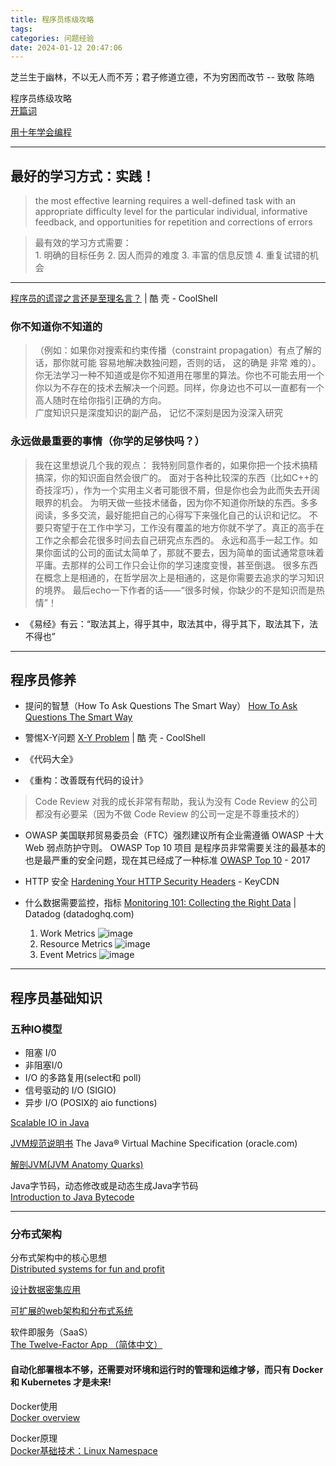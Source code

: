 ```yaml
---
title: 程序员练级攻略
tags: 
categories: 问题经验
date: 2024-01-12 20:47:06
---
```

芝兰生于幽林，不以无人而不芳；君子修道立德，不为穷困而改节
-- 致敬 陈皓
<!--more-->  

程序员练级攻略  
[开篇词](https://time.geekbang.org/column/article/8136)  

[用十年学会编程](http://norvig.com/21-days.html)  

----

## 最好的学习方式：实践！
> the most effective learning requires a well-defined task with an appropriate difficulty level for the particular individual, informative feedback, and opportunities for repetition and corrections of errors  

> 最有效的学习方式需要：  
    1. 明确的目标任务
    2. 因人而异的难度
    3. 丰富的信息反馈
    4. 重复试错的机会

---

[程序员的谎谬之言还是至理名言？](https://coolshell.cn/articles/4235.html) | 酷 壳 - CoolShell

### 你不知道你不知道的
 
> （例如：如果你对搜索和约束传播（constraint propagation）有点了解的话，那你就可能 容易地解决数独问题，否则的话， 这的确是 非常 难的）。你无法学习一种不知道或是你不知道用在哪里的算法。你也不可能去用一个你以为不存在的技术去解决一个问题。同样，你身边也不可以一直都有一个高人随时在给你指引正确的方向。  
广度知识只是深度知识的副产品， 记忆不深刻是因为没深入研究  

### 永远做最重要的事情（你学的足够快吗？）

> 我在这里想说几个我的观点：
我特别同意作者的，如果你把一个技术搞精搞深，你的知识面自然会很广的。
面对于各种比较深的东西（比如C++的奇技淫巧），作为一个实用主义者可能很不屑，但是你也会为此而失去开阔眼界的机会。
为明天做一些技术储备，因为你不知道你所缺的东西。多多阅读，多多交流，最好能把自己的心得写下来强化自己的认识和记忆。
不要只寄望于在工作中学习，工作没有覆盖的地方你就不学了。真正的高手在工作之余都会花很多时间去自己研究点东西的。
永远和高手一起工作。如果你面试的公司的面试太简单了，那就不要去，因为简单的面试通常意味着平庸。去那样的公司工作只会让你的学习速度变慢，甚至倒退。
很多东西在概念上是相通的，在哲学层次上是相通的，这是你需要去追求的学习知识的境界。
最后echo一下作者的话——“很多时候，你缺少的不是知识而是热情”！

- 《易经》有云：“取法其上，得乎其中，取法其中，得乎其下，取法其下，法不得也”

---

## 程序员修养

- 提问的智慧（How To Ask Questions The Smart Way）
[How To Ask Questions The Smart Way](http://www.catb.org/~esr/faqs/smart-questions.html)

- 警惕X-Y问题
[X-Y Problem](https://coolshell.cn/articles/10804.html) | 酷 壳 - CoolShell

- 《代码大全》
- 《重构：改善既有代码的设计》
> Code Review 对我的成长非常有帮助，我认为没有 Code Review 的公司都没有必要呆（因为不做 Code Review 的公司一定是不尊重技术的）

- OWASP
美国联邦贸易委员会（FTC）强烈建议所有企业需遵循 OWASP 十大 Web 弱点防护守则。
OWASP Top 10 项目 是程序员非常需要关注的最基本的也是最严重的安全问题，现在其已经成了一种标准
[OWASP Top 10](https://wiki.owasp.org/images/d/dc/OWASP_Top_10_2017_%E4%B8%AD%E6%96%87%E7%89%88v1.3.pdf) - 2017

- HTTP 安全
[Hardening Your HTTP Security Headers](https://www.keycdn.com/blog/http-security-headers) - KeyCDN

- 什么数据需要监控，指标
[Monitoring 101: Collecting the Right Data](https://www.datadoghq.com/blog/monitoring-101-collecting-data/) | Datadog (datadoghq.com)
    1. Work Metrics
    ​![image](/images/coder/Metrics1.png)​
    2. Resource Metrics
    ​![image](/images/coder/Metrics2.png)​
    3. Event Metrics
    ​![image](/images/coder/Metrics3.png)​

---

## 程序员基础知识

### 五种IO模型

- 阻塞 I/0
- 非阻塞I/0
- I/O 的多路复用(select和 poll)
- 信号驱动的 I/O (SIGIO)
- 异步 I/O (POSIX的 aio functions)

[Scalable IO in Java](https://gee.cs.oswego.edu/dl/cpjslides/nio.pdf)


[JVM规范说明书](https://docs.oracle.com/javase/specs/jvms/se8/jvms8.pdf)
The Java® Virtual Machine Specification (oracle.com)

[解剖JVM(JVM Anatomy Quarks)](https://shipilev.net/jvm/anatomy-quarks/)



Java字节码，动态修改或是动态生成Java字节码  
[Introduction to Java Bytecode](https://dzone.com/articles/introduction-to-java-bytecode)

---

### 分布式架构

分布式架构中的核心思想  
[Distributed systems for fun and profit](http://book.mixu.net/distsys/single-page.html)

[设计数据密集应用](http://ddia.vonng.com/#/)


[可扩展的web架构和分布式系统](http://nettee.github.io/posts/2016/Scalable-Web-Architecture-and-Distributed-Systems/)

软件即服务（SaaS）  
[The Twelve-Factor App （简体中文） ](https://12factor.net/zh_cn/)

#### 自动化部署根本不够，还需要对环境和运行时的管理和运维才够，而只有 Docker 和 Kubernetes 才是未来!

Docker使用  
[Docker overview](https://docs.docker.com/get-started/overview/)

Docker原理  
[Docker基础技术：Linux Namespace](https://coolshell.cn/articles/17010.html)







